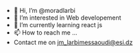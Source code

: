 - 👋 Hi, I’m @moradlarbi
- 👀 I’m interested in Web developement
- 🌱 I’m currently learning react js
- 📫 How to reach me ...
- Contact me on jm_larbimessaoudi@esi.dz

<!---
moradlarbi/moradlarbi is a ✨ special ✨ repository because its `README.md` (this file) appears on your GitHub profile.
You can click the Preview link to take a look at your changes.
--->
